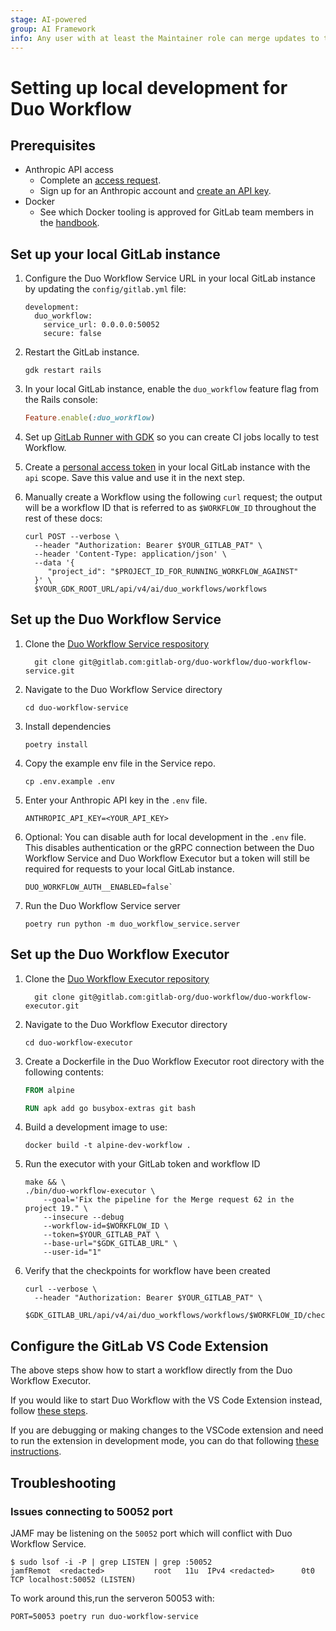 ```yaml
---
stage: AI-powered
group: AI Framework
info: Any user with at least the Maintainer role can merge updates to this content. For details, see https://docs.gitlab.com/ee/development/development_processes.html#development-guidelines-review.
---
```


# Setting up local development for Duo Workflow

## Prerequisites

- Anthropic API access
  - Complete an [access request](https://gitlab.com/gitlab-com/team-member-epics/access-requests/-/issues/new?issuable_template=AI_Access_Request).
  - Sign up for an Anthropic account and [create an API key](https://docs.anthropic.com/en/docs/getting-access-to-claude).
- Docker
  - See which Docker tooling is approved for GitLab team members in the [handbook](https://handbook.gitlab.com/handbook/tools-and-tips/mac/#docker-desktop).

## Set up your local GitLab instance

1. Configure the Duo Workflow Service URL in your local GitLab instance by updating the `config/gitlab.yml` file:

   ```dotenv
   development:
     duo_workflow:
       service_url: 0.0.0.0:50052
       secure: false
   ```

1. Restart the GitLab instance.

   ```shell
   gdk restart rails
   ```

1. In your local GitLab instance, enable the `duo_workflow` feature flag from the Rails console:

   ```ruby
   Feature.enable(:duo_workflow)
   ```

1. Set up [GitLab Runner with GDK](https://gitlab.com/gitlab-org/gitlab-development-kit/blob/main/doc/howto/runner.md) so you can create CI jobs locally to test Workflow.
1. Create a [personal access token](../../user/profile/personal_access_tokens.md) in your local GitLab instance with the `api` scope. Save this value and use it in the next step.
1. Manually create a Workflow using the following `curl` request; the output will be a workflow ID that is referred to as `$WORKFLOW_ID` throughout the rest of these docs:

   ```shell
   curl POST --verbose \
     --header "Authorization: Bearer $YOUR_GITLAB_PAT" \
     --header 'Content-Type: application/json' \
     --data '{
        "project_id": "$PROJECT_ID_FOR_RUNNING_WORKFLOW_AGAINST"
     }' \
     $YOUR_GDK_ROOT_URL/api/v4/ai/duo_workflows/workflows
   ```

## Set up the Duo Workflow Service

1. Clone the [Duo Workflow Service respository](https://gitlab.com/gitlab-org/duo-workflow/duo-workflow-service)

   ```shell
     git clone git@gitlab.com:gitlab-org/duo-workflow/duo-workflow-service.git
   ```

1. Navigate to the Duo Workflow Service directory

   ```shell
   cd duo-workflow-service
   ```

1. Install dependencies

   ```shell
   poetry install
   ```

1. Copy the example env file in the Service repo.

   ```shell
   cp .env.example .env
   ```

1. Enter your Anthropic API key in the `.env` file.

   ```dotenv
   ANTHROPIC_API_KEY=<YOUR_API_KEY>
   ```

1. Optional: You can disable auth for local development in the `.env` file. This disables authentication or the gRPC connection between the Duo Workflow Service and Duo Workflow Executor but a token will still be required for requests to your local GitLab instance.

   ```dotenv
   DUO_WORKFLOW_AUTH__ENABLED=false`
   ```

1. Run the Duo Workflow Service server

   ```shell
   poetry run python -m duo_workflow_service.server
   ```

## Set up the Duo Workflow Executor

1. Clone the [Duo Workflow Executor repository](https://gitlab.com/gitlab-org/duo-workflow/duo-workflow-executor)

   ```shell
     git clone git@gitlab.com:gitlab-org/duo-workflow/duo-workflow-executor.git
   ```

1. Navigate to the Duo Workflow Executor directory

   ```shell
   cd duo-workflow-executor
   ```

1. Create a Dockerfile in the Duo Workflow Executor root directory with the following contents:

   ```Dockerfile
   FROM alpine

   RUN apk add go busybox-extras git bash
   ```

1. Build a development image to use:

   ```shell
   docker build -t alpine-dev-workflow .
   ```

1. Run the executor with your GitLab token and workflow ID

   ```shell
   make && \
   ./bin/duo-workflow-executor \
       --goal='Fix the pipeline for the Merge request 62 in the project 19." \
       --insecure --debug
       --workflow-id=$WORKFLOW_ID \
       --token=$YOUR_GITLAB_PAT \
       --base-url="$GDK_GITLAB_URL" \
       --user-id="1"
   ```

1. Verify that the checkpoints for workflow have been created

   ```shell
   curl --verbose \
     --header "Authorization: Bearer $YOUR_GITLAB_PAT" \
     $GDK_GITLAB_URL/api/v4/ai/duo_workflows/workflows/$WORKFLOW_ID/checkpoints
   ```

## Configure the GitLab VS Code Extension

The above steps show how to start a workflow directly from the Duo Workflow
Executor.

If you would like to start Duo Workflow with the VS Code Extension instead,
follow [these steps](../../user/duo_workflow/index.md#prerequisites).

If you are debugging or making changes to the VSCode extension and need to run the extension in development mode, you can do that following [these instructions](https://gitlab.com/gitlab-org/gitlab-vscode-extension/-/blob/main/CONTRIBUTING.md#configuring-development-environment).

## Troubleshooting

### Issues connecting to 50052 port

JAMF may be listening on the `50052` port which will conflict with Duo Workflow Service.

```shell
$ sudo lsof -i -P | grep LISTEN | grep :50052
jamfRemot  <redacted>           root   11u  IPv4 <redacted>      0t0    TCP localhost:50052 (LISTEN)
```

To work around this,run the serveron 50053 with:

```shell
PORT=50053 poetry run duo-workflow-service
```
